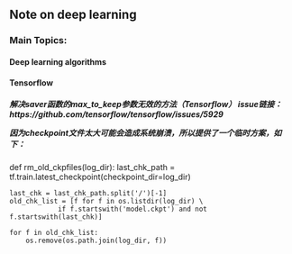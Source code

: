 ## Note on deep learning
<h3>Main Topics:</h3>

<h4>Deep learning algorithms</h4>
<h4>Tensorflow</h4>

<h5>
解决saver函数的max_to_keep参数无效的方法（Tensorflow）
issue链接：https://github.com/tensorflow/tensorflow/issues/5929

因为checkpoint文件太大可能会造成系统崩溃，所以提供了一个临时方案，如下：</h5>
def rm_old_ckpfiles(log_dir):
    last_chk_path = tf.train.latest_checkpoint(checkpoint_dir=log_dir)

    last_chk = last_chk_path.split('/')[-1]
    old_chk_list = [f for f in os.listdir(log_dir) \
                if f.startswith('model.ckpt') and not f.startswith(last_chk)]

    for f in old_chk_list:
        os.remove(os.path.join(log_dir, f))
